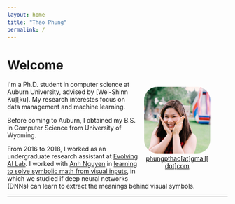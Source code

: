 ```yaml
---
layout: home
title: "Thao Phung"
permalink: /
---
```


# Welcome
<figure class="image" style="float:right; width:30%; margin-left:10pt">
<img style="border-radius:20%;" src="files/avatar.jpg">
<figcaption style="text-align:center;"><a href="mailto:phungpthao@gmail.com" style="color:black;">phungpthao[at]gmail[dot]com</a></figcaption>
</figure>
I'm a Ph.D. student in computer science at Auburn University, advised by [Wei-Shinn Ku][ku]. My research interestes focus on data management and machine learning. 

Before coming to Auburn, I obtained my B.S. in Computer Science from University of Wyoming. 

<!--I am currently looking for full-time positions in software engineering, data science, or related fields. I have professional experience with machine learning applications and cutting-edge research.-->

From 2016 to 2018, I worked as an undergraduate research assistant at [Evolving AI Lab][lab]. I worked with [Anh Nguyen][anh] in [learning to solve symbolic math from visual inputs][project], in which we studied if deep neural networks (DNNs) can learn to extract the meanings behind visual symbols.


<!--Contact: phungpthao[at]gmail[dot]com-->



---
[lab]: http://www.evolvingai.org/
[anh]: http://anhnguyen.me/research/
[project]: https://www.thaophung.com/projects/
[ku]: http://auburn.edu/academic/engineering/dslab/
